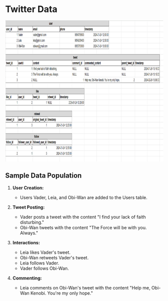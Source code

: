 
# Twitter Data

<img src = "tweetdb.png" height = "450px " width = "1000px">

## Sample Data Population

1. **User Creation:**
   - Users Vader, Leia, and Obi-Wan are added to the Users table.

2. **Tweet Posting:**
   - Vader posts a tweet with the content "I find your lack of faith disturbing."
   - Obi-Wan tweets with the content "The Force will be with you. Always."

3. **Interactions:**
   - Leia likes Vader's tweet.
   - Obi-Wan retweets Vader's tweet.
   - Leia follows Vader.
   - Vader follows Obi-Wan.

4. **Commenting:**
   - Leia comments on Obi-Wan's tweet with the content "Help me, Obi-Wan Kenobi. You're my only hope."
